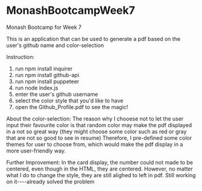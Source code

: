 # MonashBootcampWeek7
Monash Bootcamp for Week 7

This is an application that can be used to generate a pdf based on the 
user's github name and color-selection

Instruction:
1. run npm install inquirer
2. run npm install github-api
3. run npm install puppeteer
4. run node index.js
5. enter the user's github username
6. select the color style that you'd like to have
7. open the Github_Profile.pdf to see the magic!

About the color-selection:
The reason why I chooese not to let the user input their favourite color
is that random color may make the pdf displayed in a not so great way
(they might choose some color such as red or gray that are not so good to see in resume)
Therefore, I pre-defined some color themes for user to choose from, which would make the pdf
display in a more user-friendly way.

Further Improvement:
In the card display, the number could not made to be centered, even though in the HTML, they are centered.
However, no matter what I do to change the style, they are still alighed to left in pdf.
Still working on it----already solved the problem
